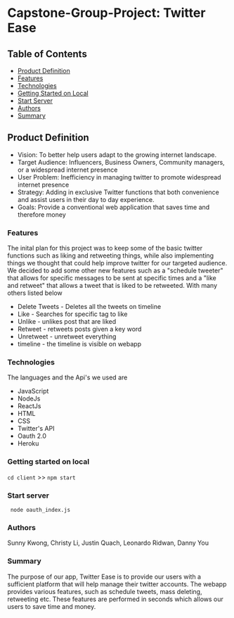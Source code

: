 # Capstone-Group-Project: Twitter Ease
## Table of Contents 
* [Product Definition](#product-definition)
* [Features](#features)
* [Technologies](#technologies)
* [Getting Started on Local](#getting-started-on-local)
* [Start Server](#start-server)
* [Authors](#authors)
* [Summary](#summary)
## Product Definition
- Vision: To better help users adapt to the growing internet landscape.
- Target Audience: Influencers, Business Owners, Community managers, or a widespread internet 
presence
- User Problem: Inefficiency in managing twitter to promote widespread internet presence 
- Strategy: Adding in exclusive Twitter functions that both convenience and assist users in their day to day experience.
- Goals: Provide a conventional web application that saves time and therefore money
### Features 
The inital plan for this project was to keep some of the basic twitter functions such as liking and retweeting things, while also implementing things we thought that could help improve twitter for our targeted audience. We decided to add some other new features such as a "schedule tweeter" that allows for specific messages to be sent at specific times and a "like and retweet" that allows a tweet that is liked to be retweeted. With many others listed below 
* Delete Tweets - Deletes all the tweets on timeline
* Like - Searches for specific tag to like 
* Unlike - unlikes post that are liked 
* Retweet - retweets posts given a key word 
* Unretweet - unretweet everything 
* timeline - the timeline is visible on webapp 

### Technologies
The languages and the Api's we used are
* JavaScript
* NodeJs
* ReactJs
* HTML
* CSS
* Twitter's API
* Oauth 2.0 
* Heroku

### Getting started on local
``cd client`` >> ``npm start ``

### Start server 
`` node oauth_index.js``

### Authors 
Sunny Kwong, Christy Li, Justin Quach, Leonardo Ridwan, Danny You 

### Summary
The purpose of our app, Twitter Ease is to provide our users with a sufficient platform that will help manage their twitter accounts. The webapp provides various features, such as schedule tweets, mass deleting, retweeting etc. These features are performed in seconds which allows our users to save time and money.
